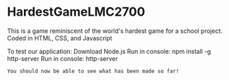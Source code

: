 # HardestGameLMC2700
This is a game reminiscent of the world's hardest game for a school project. Coded in HTML, CSS, and Javascript

To test our application:
    Download Node.js
    Run in console: npm install -g http-server
    Run in console: http-server

    You should now be able to see what has been made so far!
